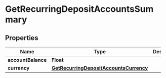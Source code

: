 

# GetRecurringDepositAccountsSummary


## Properties

| Name | Type | Description | Notes |
|------------ | ------------- | ------------- | -------------|
|**accountBalance** | **Float** |  |  [optional] |
|**currency** | [**GetRecurringDepositAccountsCurrency**](GetRecurringDepositAccountsCurrency.md) |  |  [optional] |



